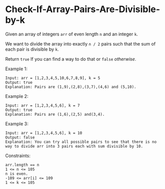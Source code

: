 # Check-If-Array-Pairs-Are-Divisible-by-k

Given an array of integers `arr` of even length `n` and an integer `k`.

We want to divide the array into exactly `n / 2` pairs such that the sum of each pair is divisible by `k`.

Return `true` If you can find a way to do that or `false` _otherwise_.


Example 1:
```
Input: arr = [1,2,3,4,5,10,6,7,8,9], k = 5
Output: true
Explanation: Pairs are (1,9),(2,8),(3,7),(4,6) and (5,10).
```
Example 2:
```
Input: arr = [1,2,3,4,5,6], k = 7
Output: true
Explanation: Pairs are (1,6),(2,5) and(3,4).
```
Example 3:
```
Input: arr = [1,2,3,4,5,6], k = 10
Output: false
Explanation: You can try all possible pairs to see that there is no way to divide arr into 3 pairs each with sum divisible by 10.
``` 

Constraints:
```
arr.length == n
1 <= n <= 105
n is even.
-109 <= arr[i] <= 109
1 <= k <= 105
```
